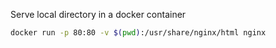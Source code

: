 Serve local directory in a docker container

```bash
docker run -p 80:80 -v $(pwd):/usr/share/nginx/html nginx
```
